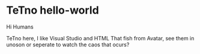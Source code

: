 # TeTno hello-world

Hi Humans

TeTno here, I like Visual Studio and HTML
That fish from Avatar, see them in unoson or
seperate to watch the caos that ocurs?
